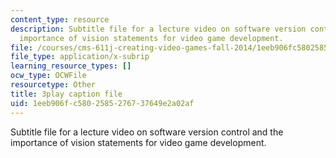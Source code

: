 ```yaml
---
content_type: resource
description: Subtitle file for a lecture video on software version control and the
  importance of vision statements for video game development.
file: /courses/cms-611j-creating-video-games-fall-2014/1eeb906fc5802585276737649e2a02af_2pfdTSZ-GUM.srt
file_type: application/x-subrip
learning_resource_types: []
ocw_type: OCWFile
resourcetype: Other
title: 3play caption file
uid: 1eeb906f-c580-2585-2767-37649e2a02af
---
```

Subtitle file for a lecture video on software version control and the importance of vision statements for video game development.
